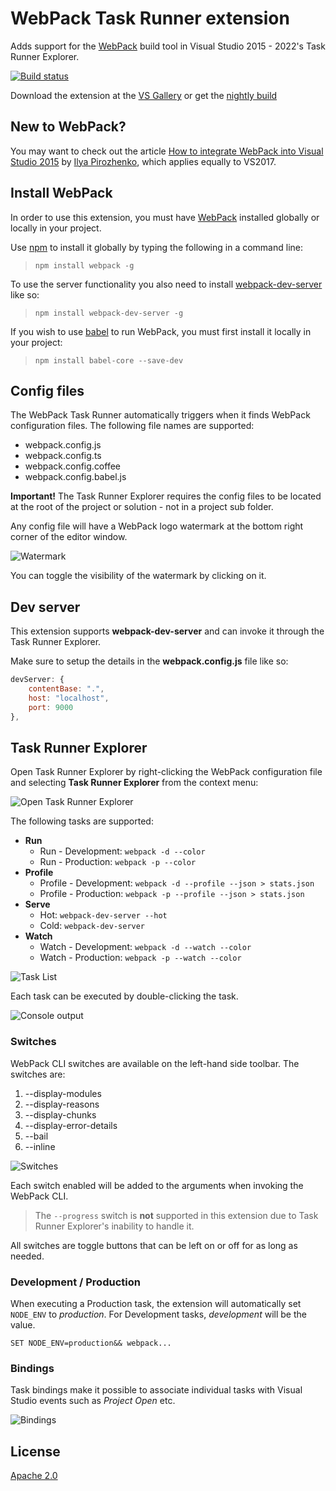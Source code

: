 # WebPack Task Runner extension
Adds support for the [WebPack](https://webpack.github.io/)
build tool in Visual Studio 2015 - 2022's Task Runner Explorer.

[![Build status](https://ci.appveyor.com/api/projects/status/elr3xt8s6tuoth66?svg=true)](https://ci.appveyor.com/project/madskristensen/webpacktaskrunner)

Download the extension at the
[VS Gallery](https://visualstudiogallery.msdn.microsoft.com/5497fd10-b1ba-474c-8991-1438ae47012a)
or get the
[nightly build](http://vsixgallery.com/extension/471a020e-77f5-4c77-8ff0-59e08b6c5ba3/)

## New to WebPack?
You may want to check out the article
[How to integrate WebPack into Visual Studio 2015](http://www.sochix.ru/how-to-integrate-webpack-into-visual-studio-2015/)
by [Ilya Pirozhenko](https://twitter.com/SochiX), which applies equally to VS2017.

## Install WebPack
In order to use this extension, you must have
[WebPack](https://webpack.github.io/) installed globally or locally
in your project.

Use [npm](http://npmjs.org/) to install it globally by
typing the following in a command line:

>`npm install webpack -g`

To use the server functionality you also need to install
[webpack-dev-server](http://webpack.github.io/docs/webpack-dev-server.html)
like so:

>`npm install webpack-dev-server -g`

If you wish to use [babel](https://babeljs.io/)
to run WebPack, you must first install it locally in your project:

>`npm install babel-core --save-dev`

## Config files
The WebPack Task Runner automatically triggers when it finds
WebPack configuration files. The following file names
are supported:

- webpack.config.js
- webpack.config.ts
- webpack.config.coffee
- webpack.config.babel.js

**Important!** The Task Runner Explorer requires the config files to
be located at the root of the project or solution - not in a project
sub folder.

Any config file will have a WebPack logo watermark at
the bottom right corner of the editor window.

![Watermark](art/watermark.png)

You can toggle the visibility of the watermark by clicking
on it.

## Dev server
This extension supports **webpack-dev-server** and can
invoke it through the Task Runner Explorer.

Make sure to setup the details in the **webpack.config.js**
file like so:

```js
devServer: {
    contentBase: ".",
    host: "localhost",
    port: 9000
},
```

## Task Runner Explorer
Open Task Runner Explorer by right-clicking the WebPack
configuration file and selecting **Task Runner Explorer** from
the context menu:

![Open Task Runner Explorer](art/open-trx.png)

The following tasks are supported:

- **Run**
  - Run - Development: `webpack -d --color`
  - Run - Production: `webpack -p --color`
- **Profile**
  - Profile - Development: `webpack -d --profile --json > stats.json`
  - Profile - Production: `webpack -p --profile --json > stats.json`
- **Serve**
  - Hot: `webpack-dev-server --hot`
  - Cold: `webpack-dev-server`
- **Watch**
  - Watch - Development: `webpack -d --watch --color`
  - Watch - Production: `webpack -p --watch --color`

![Task List](art/task-list.png)

Each task can be executed by double-clicking the task.

![Console output](art/console.png)

### Switches
WebPack CLI switches are available on the left-hand
side toolbar. The switches are:

1. --display-modules
2. --display-reasons
3. --display-chunks
4. --display-error-details
5. --bail
6. --inline

![Switches](art/task-list.png)

Each switch enabled will be added to the arguments when invoking
the WebPack CLI.

>The `--progress` switch is **not** supported in this extension
>due to Task Runner Explorer's inability to handle it.

All switches are toggle buttons that can be left
on or off for as long as needed.

### Development / Production
When executing a Production task, the extension will automatically
set `NODE_ENV` to *production*. For Development tasks,
*development* will be the value.

`SET NODE_ENV=production&& webpack...`

### Bindings
Task bindings make it possible to associate individual tasks
with Visual Studio events such as _Project Open_ etc.

![Bindings](art/bindings.png)

## License
[Apache 2.0](LICENSE)
